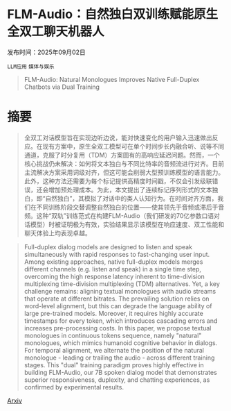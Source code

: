 # FLM-Audio：自然独白双训练赋能原生全双工聊天机器人

发布时间：2025年09月02日

`LLM应用` `媒体与娱乐`

> FLM-Audio: Natural Monologues Improves Native Full-Duplex Chatbots via Dual Training

# 摘要

> 全双工对话模型旨在实现边听边说，能对快速变化的用户输入迅速做出反应。在现有方案中，原生全双工模型可在单个时间步长内融合听、说等不同通道，克服了时分复用（TDM）方案固有的高响应延迟问题。然而，一个核心挑战仍未解决：如何将文本独白与不同比特率的音频流进行对齐。目前主流解决方案采用词级对齐，但这可能会削弱大型预训练模型的语言能力。此外，这种方法还需要为每个标记提供高精度时间戳，不仅会引发级联错误，还会增加预处理成本。为此，本文提出了连续标记序列形式的文本独白，即“自然独白”，其模拟了对话中的类人认知行为。在时间对齐方面，我们在不同训练阶段交替调整自然独白的位置——使其领先于音频或滞后于音频。这种“双轨”训练范式在构建FLM-Audio（我们研发的70亿参数口语对话模型）时被证明极为有效，实验结果显示该模型在响应速度、双工性能和聊天体验上均表现卓越。

> Full-duplex dialog models are designed to listen and speak simultaneously with rapid responses to fast-changing user input. Among existing approaches, native full-duplex models merges different channels (e.g. listen and speak) in a single time step, overcoming the high response latency inherent to time-division multiplexing time-division multiplexing (TDM) alternatives. Yet, a key challenge remains: aligning textual monologues with audio streams that operate at different bitrates. The prevailing solution relies on word-level alignment, but this can degrade the language ability of large pre-trained models. Moreover, it requires highly accurate timestamps for every token, which introduces cascading errors and increases pre-processing costs. In this paper, we propose textual monologues in continuous tokens sequence, namely "natural" monologues, which mimics humanoid cognitive behavior in dialogs. For temporal alignment, we alternate the position of the natural monologue - leading or trailing the audio - across different training stages. This "dual" training paradigm proves highly effective in building FLM-Audio, our 7B spoken dialog model that demonstrates superior responsiveness, duplexity, and chatting experiences, as confirmed by experimental results.

[Arxiv](https://arxiv.org/abs/2509.02521)